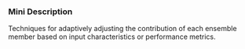 ### Mini Description

Techniques for adaptively adjusting the contribution of each ensemble member based on input characteristics or performance metrics.
